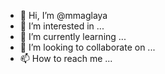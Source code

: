 - 👋 Hi, I’m @mmaglaya
- 👀 I’m interested in ...
- 🌱 I’m currently learning ...
- 💞️ I’m looking to collaborate on ...
- 📫 How to reach me ...

<!---
mmaglaya/mmaglaya is a ✨ special ✨ repository because its `README.md` (this file) appears on your GitHub profile.
You can click the Preview link to take a look at your changes.
--->
